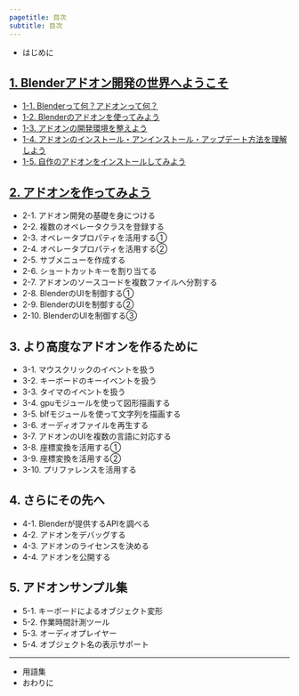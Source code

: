```yaml
---
pagetitle: 目次
subtitle: 目次
---
```



* はじめに


## [1. Blenderアドオン開発の世界へようこそ](html/chapter_01/index.html)

* [1-1. Blenderって何？アドオンって何？](html/chapter_01/01_What_is_Blender_What_is_Add-on.html)
* [1-2. Blenderのアドオンを使ってみよう](html/chapter_01/02_Use_Blender_Add-on.html)
* [1-3. アドオンの開発環境を整えよう](html/chapter_01/03_Prepare_Add-on_development_environment.html)
* [1-4. アドオンのインストール・アンインストール・アップデート方法を理解しよう](html/chapter_01/04_Understand_Install_Uninstall_Update_Add-on.html)
* [1-5. 自作のアドオンをインストールしてみよう](html/chapter_01/05_Install_own_Add-on.html)


## [2. アドオンを作ってみよう](html/chapter_02/index.html)

* 2-1. アドオン開発の基礎を身につける
* 2-2. 複数のオペレータクラスを登録する
* 2-3. オペレータプロパティを活用する①
* 2-4. オペレータプロパティを活用する②
* 2-5. サブメニューを作成する
* 2-6. ショートカットキーを割り当てる
* 2-7. アドオンのソースコードを複数ファイルへ分割する
* 2-8. BlenderのUIを制御する①
* 2-9. BlenderのUIを制御する②
* 2-10. BlenderのUIを制御する③


## 3. より高度なアドオンを作るために

* 3-1. マウスクリックのイベントを扱う
* 3-2. キーボードのキーイベントを扱う
* 3-3. タイマのイベントを扱う
* 3-4. gpuモジュールを使って図形描画する
* 3-5. blfモジュールを使って文字列を描画する
* 3-6. オーディオファイルを再生する
* 3-7. アドオンのUIを複数の言語に対応する
* 3-8. 座標変換を活用する①
* 3-9. 座標変換を活用する②
* 3-10. プリファレンスを活用する


## 4. さらにその先へ

* 4-1. Blenderが提供するAPIを調べる
* 4-2. アドオンをデバッグする
* 4-3. アドオンのライセンスを決める
* 4-4. アドオンを公開する


## 5. アドオンサンプル集

* 5-1. キーボードによるオブジェクト変形
* 5-2. 作業時間計測ツール
* 5-3. オーディオプレイヤー
* 5-4. オブジェクト名の表示サポート

---

* 用語集
* おわりに
